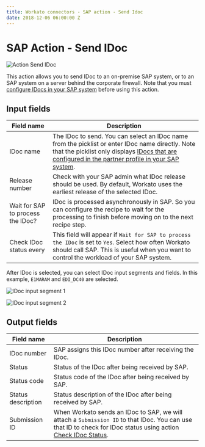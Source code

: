 ```yaml
---
title: Workato connectors - SAP action - Send Idoc
date: 2018-12-06 06:00:00 Z
---
```


# SAP Action - Send IDoc

![Action Send IDoc](~@img/connectors/sap/action-send-idoc.png)

This action allows you to send IDoc to an on-premise SAP system, or to an SAP system on a server behind the corporate firewall. Note that you must [configure IDocs in your SAP system](/connectors/sap.md#configure-idoc-in-sap-to-work-with-workato) before using this action.

## Input fields
| Field name | Description |
|---|---|
| IDoc name | The IDoc to send. You can select an IDoc name from the picklist or enter IDoc name directly. Note that the picklist only displays [IDocs that are configured in the partner profile in your SAP system](/connectors/sap.md#create-partner-profile-for-workato). |
| Release number | Check with your SAP admin what IDoc release should be used. By default, Workato uses the earliest release of the selected IDoc. |
| Wait for SAP to process the IDoc? | IDoc is processed asynchronously in SAP. So you can configure the recipe to wait for the processing to finish before moving on to the next recipe step. |
| Check IDoc status every | This field will appear if `Wait for SAP to process the IDoc` is set to `Yes`. Select how often Workato should call SAP. This is useful when you want to control the workload of your SAP system. |

After IDoc is selected, you can select IDoc input segments and fields. In this example, `E1MARAM` and `EDI_DC40` are selected.

![IDoc input segment 1](~@img/connectors/sap/idoc-input-1.png)

![IDoc input segment 2](~@img/connectors/sap/idoc-input-2.png)

## Output fields
| Field name | Description |
|---|---|
| IDoc number | SAP assigns this IDoc number after receiving the IDoc. |
| Status | Status of the IDoc after being received by SAP. |
| Status code | Status code of the IDoc after being received by SAP. |
| Status description | Status description of the IDoc after being received by SAP. |
| Submission ID | When Workato sends an IDoc to SAP, we will attach a `Submission ID` to that IDoc. You can use that ID to check for IDoc status using action [Check IDoc Status](/connectors/sap/action-check-idoc.md). |

